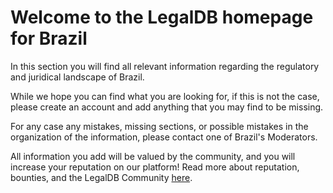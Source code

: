 <!-- TITLE: Brazil -->
<!-- SUBTITLE: Welcome to the legalDB home of Brazil -->

# Welcome to the LegalDB homepage for Brazil

In this section you will find all relevant information regarding the regulatory and juridical landscape of Brazil.

While we hope you can find what you are looking for, if this is not the case, please create an account and add anything that you may find to be missing.

For any case any mistakes, missing sections, or possible mistakes in the organization of the information, please contact one of Brazil's Moderators.

All information you add will be valued by the community, and you will increase your reputation on our platform! Read more about reputation, bounties, and the LegalDB Community [here](http://legaldb.herokuapp.com/legaldb/community).
